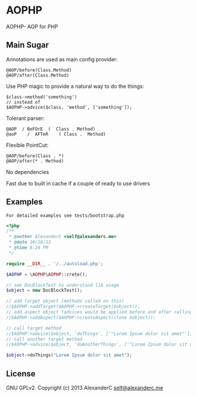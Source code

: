 AOPHP
=====

AOPHP- AOP for PHP

Main Sugar
----------

Annotations are used as main config provider:

    @AOP/before(Class.Method)
    @AOP/after(Class.Method)

Use PHP magic to provide a natural way to do the things:

    $class->method('something')
    // instead of
    $AOPHP->advice($class, 'method', ['something']);

Tolerant parser:

    @AOP  / BeFOrE  (  Class . Method)
    @aoP    /  AFTeR    ( Class .  Method)

Flexible PointCut:

    @AOP/before(Class . *)
    @AOP/after(* . Method)

No dependencies

Fast due to built in cache if a couple of ready to use drivers

Examples
--------

    For detailed examples see tests/bootstrap.php

```php
<?php
/**
 * @author AlexanderC <self@alexanderc.me>
 * @date 10/28/13
 * @time 8:24 PM
 */

require __DIR__ . '/../autoload.php';

$AOPHP = \AOPHP\AOPHP::crete();

// see DocBlockTest to understand lib usage
$object = new DocBlockTest();

// add target object (methods called on this)
//$AOPHP->addTarget($AOPHP->createTarget($object));
// add aspect object (advices would be applied before and after calling a target)
//$AOPHP->addAspect($AOPHP->createAspect(clone $object));

// call target method
//$AOPHP->advice($object, 'doThings', ['"Lorem Ipsum dolor sit amet"']);
// call another target method
//$AOPHP->advice($object, 'doAnotherThings', ['"Lorem Ipsum dolor sit amet"']);

$object->doThings("Lorem Ipsum dolor sit amet");
```

License
-------

GNU GPLv2.
Copyright (c) 2013 AlexanderC <self@alexanderc.me>
